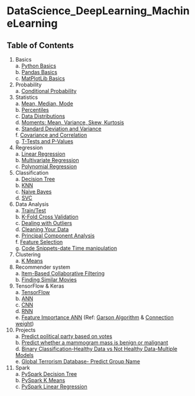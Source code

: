 # DataScience_DeepLearning_MachineLearning
## Table of Contents
1. Basics<br>
  a. [Python Basics](https://github.com/KumarVishwesh1992/DataScience_DeepLearning_MachineLearning/blob/master/python%2C%20pandas%2C%20matplotlib/Python101.ipynb)<br>
  b. [Pandas Basics](https://github.com/KumarVishwesh1992/DataScience_DeepLearning_MachineLearning/blob/master/python%2C%20pandas%2C%20matplotlib/PandasTutorial.ipynb)<br>
  c. [MatPlotLib Basics](https://github.com/KumarVishwesh1992/DataScience_DeepLearning_MachineLearning/blob/master/python%2C%20pandas%2C%20matplotlib/MatPlotLib.ipynb)<br>
2. Probability<br>
  a. [Conditional Probability](https://github.com/KumarVishwesh1992/DataScience_DeepLearning_MachineLearning/tree/master/conditional%20probability)<br>
3. Statistics<br>
  a. [Mean, Median, Mode](https://github.com/KumarVishwesh1992/DataScience_DeepLearning_MachineLearning/blob/master/statistics/MeanMedianMode.ipynb)<br>
  b. [Percentiles](https://github.com/KumarVishwesh1992/DataScience_DeepLearning_MachineLearning/blob/master/statistics/Percentiles.ipynb)<br>
  c. [Data Distributions](https://github.com/KumarVishwesh1992/DataScience_DeepLearning_MachineLearning/blob/master/statistics/Distributions.ipynb)<br>
  d. [Moments: Mean, Variance, Skew, Kurtosis](https://github.com/KumarVishwesh1992/DataScience_DeepLearning_MachineLearning/blob/master/statistics/Moments.ipynb)<br>
  e. [Standard Deviation and Variance](https://github.com/KumarVishwesh1992/DataScience_DeepLearning_MachineLearning/blob/master/statistics/StdDevVariance.ipynb)<br>
  f. [Covariance and Correlation](https://github.com/KumarVishwesh1992/DataScience_DeepLearning_MachineLearning/blob/master/statistics/CovarianceCorrelation.ipynb)<br>
  g. [T-Tests and P-Values](https://github.com/KumarVishwesh1992/DataScience_DeepLearning_MachineLearning/blob/master/statistics/TTest.ipynb)<br>
4. Regression<br>
  a. [Linear Regression](https://github.com/KumarVishwesh1992/DataScience_DeepLearning_MachineLearning/blob/master/Regression/LinearRegression.ipynb)<br>
  b. [Multivariate Regression](https://github.com/KumarVishwesh1992/DataScience_DeepLearning_MachineLearning/blob/master/Regression/MultivariateRegression.ipynb)<br>
  c. [Polynomial Regression](https://github.com/KumarVishwesh1992/DataScience_DeepLearning_MachineLearning/blob/master/Regression/PolynomialRegression.ipynb)<br>
5. Classification<br>
  a. [Decision Tree](https://github.com/KumarVishwesh1992/DataScience_DeepLearning_MachineLearning/blob/master/Classification/DecisionTree.ipynb)<br>
  b. [KNN](https://github.com/KumarVishwesh1992/DataScience_DeepLearning_MachineLearning/blob/master/Classification/KNN.ipynb)<br>
  c. [Naive Bayes](https://github.com/KumarVishwesh1992/DataScience_DeepLearning_MachineLearning/blob/master/Classification/NaiveBayes.ipynb)<br>
  d. [SVC](https://github.com/KumarVishwesh1992/DataScience_DeepLearning_MachineLearning/blob/master/Classification/SVC.ipynb)<br>
6. Data Analysis<br>
   a. [Train/Test](https://github.com/KumarVishwesh1992/DataScience_DeepLearning_MachineLearning/blob/master/Data%20Analysis%2C%20Hacks/TrainTest.ipynb)<br>
   b. [K-Fold Cross Validation](https://github.com/KumarVishwesh1992/DataScience_DeepLearning_MachineLearning/blob/master/Data%20Analysis%2C%20Hacks/KFoldCrossValidation.ipynb)<br>
   c. [Dealing with Outliers](https://github.com/KumarVishwesh1992/DataScience_DeepLearning_MachineLearning/blob/master/Data%20Analysis%2C%20Hacks/Outliers.ipynb)<br>
   d. [Cleaning Your Data](https://github.com/KumarVishwesh1992/DataScience_DeepLearning_MachineLearning/blob/master/Data%20Analysis%2C%20Hacks/clean.ipynb)<br>
   e. [Principal Component Analysis](https://github.com/KumarVishwesh1992/DataScience_DeepLearning_MachineLearning/blob/master/Data%20Analysis%2C%20Hacks/PCA.ipynb)<br>
   f. [Feature Selection](https://github.com/KumarVishwesh1992/DataScience_DeepLearning_MachineLearning/blob/master/Feature_selection.ipynb)<br>
   g. [Code Snippets-date Time manipulation](https://github.com/KumarVishwesh1992/DataScience_DeepLearning_MachineLearning/blob/master/projects/Snippets-Time-PreP)<br>
7. Clustering<br>
  a. [K Means](https://github.com/KumarVishwesh1992/DataScience_DeepLearning_MachineLearning/tree/master/Clustering)<br>
8. Recommender system<br>
  a. [Item-Based Collaborative Filtering](https://github.com/KumarVishwesh1992/DataScience_DeepLearning_MachineLearning/blob/master/Recommender%20system/ItemBasedCF.ipynb)<br>
  b. [Finding Similar Movies](https://github.com/KumarVishwesh1992/DataScience_DeepLearning_MachineLearning/blob/master/Recommender%20system/SimilarMovies.ipynb)<br>
9. TensorFlow & Keras<br>
  a. [TensorFlow](https://github.com/KumarVishwesh1992/DataScience_DeepLearning_MachineLearning/blob/master/tensorflow/Tensorflow.ipynb)<br>
  b. [ANN](https://github.com/KumarVishwesh1992/DataScience_DeepLearning_MachineLearning/blob/master/keras/Keras.ipynb)<br>
  c. [CNN](https://github.com/KumarVishwesh1992/DataScience_DeepLearning_MachineLearning/blob/master/keras/Keras-CNN.ipynb)<br>
  d. [RNN](https://github.com/KumarVishwesh1992/DataScience_DeepLearning_MachineLearning/blob/master/keras/Keras-RNN.ipynb)<br>
  e. [Feature Importance ANN](https://github.com/KumarVishwesh1992/DataScience_DeepLearning_MachineLearning/blob/master/Data%20Analysis%2C%20Hacks/Feature_imp_ANN.ipynb) (Ref: [Garson Algorithm](https://csiu.github.io/blog/update/2017/03/30/day34.html) & [Connection weight](https://csiu.github.io/blog/update/2017/03/31/day35.html))<br>
10. Projects<br>
  a. [Predict political party based on votes](https://github.com/KumarVishwesh1992/DataScience_DeepLearning_MachineLearning/blob/master/projects/PoliticsExercise.ipynb)<br>
  b. [Predict whether a mammogram mass is benign or malignant](https://github.com/KumarVishwesh1992/DataScience_DeepLearning_MachineLearning/blob/master/projects/mammo_masses_project.ipynb)<br>
  d. [Binary Classification-Healthy Data vs Not Healthy Data-Multiple Models](https://github.com/KumarVishwesh1992/DataScience_DeepLearning_MachineLearning/blob/master/BinaryClassification.ipynb)<br>
  e. [Global Terrorism Database- Predict Group Name](https://github.com/KumarVishwesh1992/DataScience_DeepLearning_MachineLearning/blob/master/Global_terrorism_database_predict_gname.ipynb)<br>
11. Spark<br>
  a. [PySpark Decision Tree](https://github.com/KumarVishwesh1992/DataScience_DeepLearning_MachineLearning/blob/master/spark/SparkDecisionTree.py)<br>
  b. [PySpark K Means](https://github.com/KumarVishwesh1992/DataScience_DeepLearning_MachineLearning/blob/master/spark/SparkKMeans.py)<br>
  c. [PySpark Linear Regression](https://github.com/KumarVishwesh1992/DataScience_DeepLearning_MachineLearning/blob/master/spark/SparkLinearRegression.py)<br>
